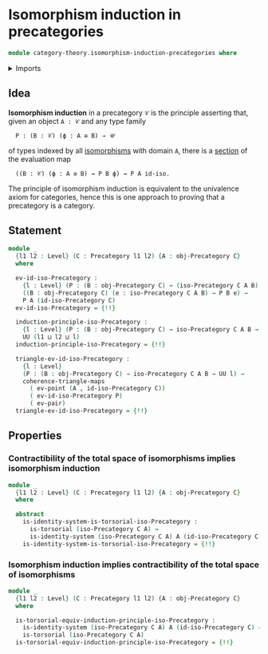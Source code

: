 # Isomorphism induction in precategories

```agda
module category-theory.isomorphism-induction-precategories where
```

<details><summary>Imports</summary>

```agda
open import category-theory.isomorphisms-in-precategories
open import category-theory.precategories

open import foundation.commuting-triangles-of-maps
open import foundation.dependent-pair-types
open import foundation.function-types
open import foundation.identity-systems
open import foundation.identity-types
open import foundation.sections
open import foundation.torsorial-type-families
open import foundation.universe-levels
```

</details>

## Idea

**Isomorphism induction** in a precategory `𝒞` is the principle asserting that,
given an object `A : 𝒞` and any type family

```text
  P : (B : 𝒞) (ϕ : A ≅ B) → 𝒰
```

of types indexed by all
[isomorphisms](category-theory.isomorphisms-in-categories.md) with domain `A`,
there is a [section](foundation.sections.md) of the evaluation map

```text
  ((B : 𝒞) (ϕ : A ≅ B) → P B ϕ) → P A id-iso.
```

The principle of isomorphism induction is equivalent to the univalence axiom for
categories, hence this is one approach to proving that a precategory is a
category.

## Statement

```agda
module _
  {l1 l2 : Level} (C : Precategory l1 l2) {A : obj-Precategory C}
  where

  ev-id-iso-Precategory :
    {l : Level} (P : (B : obj-Precategory C) → (iso-Precategory C A B) → UU l) →
    ((B : obj-Precategory C) (e : iso-Precategory C A B) → P B e) →
    P A (id-iso-Precategory C)
  ev-id-iso-Precategory = {!!}

  induction-principle-iso-Precategory :
    {l : Level} (P : (B : obj-Precategory C) → iso-Precategory C A B → UU l) →
    UU (l1 ⊔ l2 ⊔ l)
  induction-principle-iso-Precategory = {!!}

  triangle-ev-id-iso-Precategory :
    {l : Level}
    (P : (B : obj-Precategory C) → iso-Precategory C A B → UU l) →
    coherence-triangle-maps
      ( ev-point (A , id-iso-Precategory C))
      ( ev-id-iso-Precategory P)
      ( ev-pair)
  triangle-ev-id-iso-Precategory = {!!}
```

## Properties

### Contractibility of the total space of isomorphisms implies isomorphism induction

```agda
module _
  {l1 l2 : Level} (C : Precategory l1 l2) {A : obj-Precategory C}
  where

  abstract
    is-identity-system-is-torsorial-iso-Precategory :
      is-torsorial (iso-Precategory C A) →
      is-identity-system (iso-Precategory C A) A (id-iso-Precategory C)
    is-identity-system-is-torsorial-iso-Precategory = {!!}
```

### Isomorphism induction implies contractibility of the total space of isomorphisms

```agda
module _
  {l1 l2 : Level} (C : Precategory l1 l2) {A : obj-Precategory C}
  where

  is-torsorial-equiv-induction-principle-iso-Precategory :
    is-identity-system (iso-Precategory C A) A (id-iso-Precategory C) →
    is-torsorial (iso-Precategory C A)
  is-torsorial-equiv-induction-principle-iso-Precategory = {!!}
```
